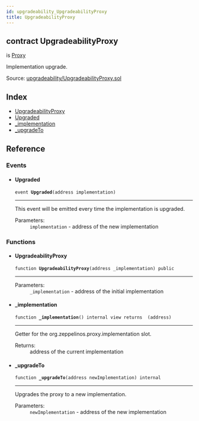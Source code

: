 ```yaml
---
id: upgradeability_UpgradeabilityProxy
title: UpgradeabilityProxy
---
```


<div class="contract-doc"><div class="contract"><h2 class="contract-header"><span class="contract-kind">contract</span> UpgradeabilityProxy</h2><p class="base-contracts"><span>is</span> <a href="upgradeability_Proxy.html">Proxy</a></p><p class="description">Implementation upgrade.</p><div class="source">Source: <a href="git+https://github.com/zeppelinos/zos-lib/blob/v0.1.12/contracts/upgradeability/UpgradeabilityProxy.sol" target="_blank">upgradeability/UpgradeabilityProxy.sol</a></div></div><div class="index"><h2>Index</h2><ul><li><a href="upgradeability_UpgradeabilityProxy.html#UpgradeabilityProxy">UpgradeabilityProxy</a></li><li><a href="upgradeability_UpgradeabilityProxy.html#Upgraded">Upgraded</a></li><li><a href="upgradeability_UpgradeabilityProxy.html#_implementation">_implementation</a></li><li><a href="upgradeability_UpgradeabilityProxy.html#_upgradeTo">_upgradeTo</a></li></ul></div><div class="reference"><h2>Reference</h2><div class="events"><h3>Events</h3><ul><li><div class="item event"><span id="Upgraded" class="anchor-marker"></span><h4 class="name">Upgraded</h4><div class="body"><code class="signature">event <strong>Upgraded</strong><span>(address implementation) </span></code><hr/><div class="description"><p>This event will be emitted every time the implementation is upgraded.</p></div><dl><dt><span class="label-parameters">Parameters:</span></dt><dd><div><code>implementation</code> - address of the new implementation</div></dd></dl></div></div></li></ul></div><div class="functions"><h3>Functions</h3><ul><li><div class="item function"><span id="UpgradeabilityProxy" class="anchor-marker"></span><h4 class="name">UpgradeabilityProxy</h4><div class="body"><code class="signature">function <strong>UpgradeabilityProxy</strong><span>(address _implementation) </span><span>public </span></code><hr/><dl><dt><span class="label-parameters">Parameters:</span></dt><dd><div><code>_implementation</code> - address of the initial implementation</div></dd></dl></div></div></li><li><div class="item function"><span id="_implementation" class="anchor-marker"></span><h4 class="name">_implementation</h4><div class="body"><code class="signature">function <strong>_implementation</strong><span>() </span><span>internal </span><span>view </span><span>returns  (address) </span></code><hr/><div class="description"><p>Getter for the org.zeppelinos.proxy.implementation slot.</p></div><dl><dt><span class="label-return">Returns:</span></dt><dd>address of the current implementation</dd></dl></div></div></li><li><div class="item function"><span id="_upgradeTo" class="anchor-marker"></span><h4 class="name">_upgradeTo</h4><div class="body"><code class="signature">function <strong>_upgradeTo</strong><span>(address newImplementation) </span><span>internal </span></code><hr/><div class="description"><p>Upgrades the proxy to a new implementation.</p></div><dl><dt><span class="label-parameters">Parameters:</span></dt><dd><div><code>newImplementation</code> - address of the new implementation</div></dd></dl></div></div></li></ul></div></div></div>
